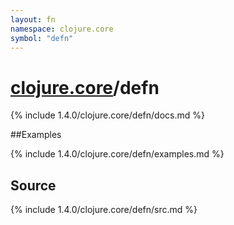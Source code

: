```yaml
---
layout: fn
namespace: clojure.core
symbol: "defn"
---
```


# [clojure.core](../)/defn

{% include 1.4.0/clojure.core/defn/docs.md %}

##Examples

{% include 1.4.0/clojure.core/defn/examples.md %}
## Source
{% include 1.4.0/clojure.core/defn/src.md %}

